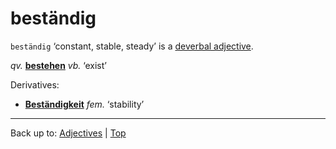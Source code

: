 # beständig

`beständig` ‘constant, stable, steady’ is a [deverbal adjective](../../deverbalAdjectives.md).

*qv.* **[bestehen](../../../verbs/b/be/bestehen.md)** *vb.* ‘exist’

Derivatives:
- **[Beständigkeit](../../../nouns/b/be/Bestaendigkeit.md)** *fem.* ‘stability’

----

Back up to: [Adjectives](../../index.md) | [Top](../../../index.md)
